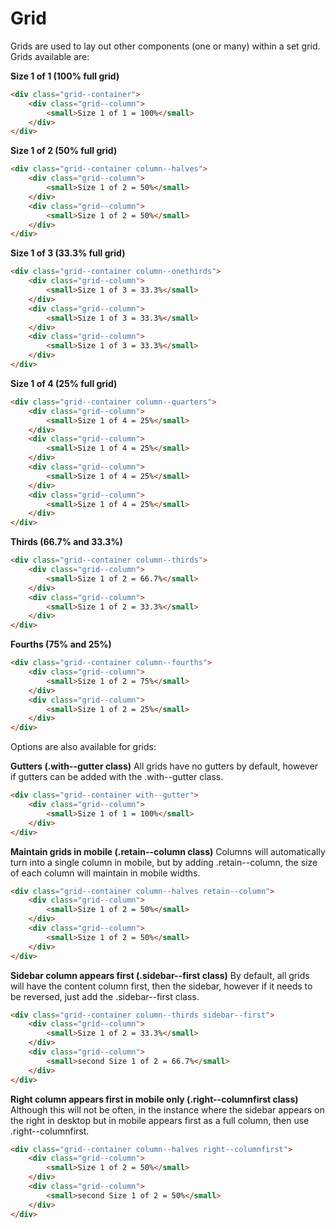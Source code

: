 Grid
======

Grids are used to lay out other components (one or many) within a set grid. Grids available are:

**Size 1 of 1 (100% full grid)**
```HTML
<div class="grid--container">
	<div class="grid--column">
		<small>Size 1 of 1 = 100%</small>
	</div>
</div>
```
**Size 1 of 2 (50% full grid)**
```HTML
<div class="grid--container column--halves">
	<div class="grid--column">
		<small>Size 1 of 2 = 50%</small>
	</div>
	<div class="grid--column">
		<small>Size 1 of 2 = 50%</small>
	</div>
</div>
```
**Size 1 of 3 (33.3% full grid)**
```HTML
<div class="grid--container column--onethirds">
	<div class="grid--column">
		<small>Size 1 of 3 = 33.3%</small>
	</div>
	<div class="grid--column">
		<small>Size 1 of 3 = 33.3%</small>
	</div>
	<div class="grid--column">
		<small>Size 1 of 3 = 33.3%</small>
	</div>
</div>
```
**Size 1 of 4 (25% full grid)**
```HTML
<div class="grid--container column--quarters">
	<div class="grid--column">
		<small>Size 1 of 4 = 25%</small>
	</div>
	<div class="grid--column">
		<small>Size 1 of 4 = 25%</small>
	</div>
	<div class="grid--column">
		<small>Size 1 of 4 = 25%</small>
	</div>
	<div class="grid--column">
		<small>Size 1 of 4 = 25%</small>
	</div>
</div>
```
**Thirds (66.7% and 33.3%)**
```HTML
<div class="grid--container column--thirds">
	<div class="grid--column">
		<small>Size 1 of 2 = 66.7%</small>
	</div>
	<div class="grid--column">
		<small>Size 1 of 2 = 33.3%</small>
	</div>
</div>
```
**Fourths (75% and 25%)**
```HTML
<div class="grid--container column--fourths">
	<div class="grid--column">
		<small>Size 1 of 2 = 75%</small>
	</div>
	<div class="grid--column">
		<small>Size 1 of 2 = 25%</small>
	</div>
</div>
```

Options are also available for grids:

**Gutters (.with--gutter class)**
All grids have no gutters by default, however if gutters can be added with the .with--gutter class.
```HTML
<div class="grid--container with--gutter">
	<div class="grid--column">
		<small>Size 1 of 1 = 100%</small>
	</div>
</div>
```

**Maintain grids in mobile (.retain--column class)**
Columns will automatically turn into a single column in mobile, but by adding .retain--column, the size of each column will maintain in mobile widths.
```HTML
<div class="grid--container column--halves retain--column">
	<div class="grid--column">
		<small>Size 1 of 2 = 50%</small>
	</div>
	<div class="grid--column">
		<small>Size 1 of 2 = 50%</small>
	</div>
</div>
```

**Sidebar column appears first (.sidebar--first class)**
By default, all grids will have the content column first, then the sidebar, however if it needs to be reversed, just add the .sidebar--first class.
```HTML
<div class="grid--container column--thirds sidebar--first">
	<div class="grid--column">
		<small>Size 1 of 2 = 33.3%</small>
	</div>
	<div class="grid--column">
		<small>second Size 1 of 2 = 66.7%</small>
	</div>
</div>
```

**Right column appears first in mobile only (.right--columnfirst class)**
Although this will not be often, in the instance where the sidebar appears on the right in desktop but in mobile appears first as a full column, then use .right--columnfirst.
```HTML
<div class="grid--container column--halves right--columnfirst">
	<div class="grid--column">
		<small>Size 1 of 2 = 50%</small>
	</div>
	<div class="grid--column">
		<small>second Size 1 of 2 = 50%</small>
	</div>
</div>
```